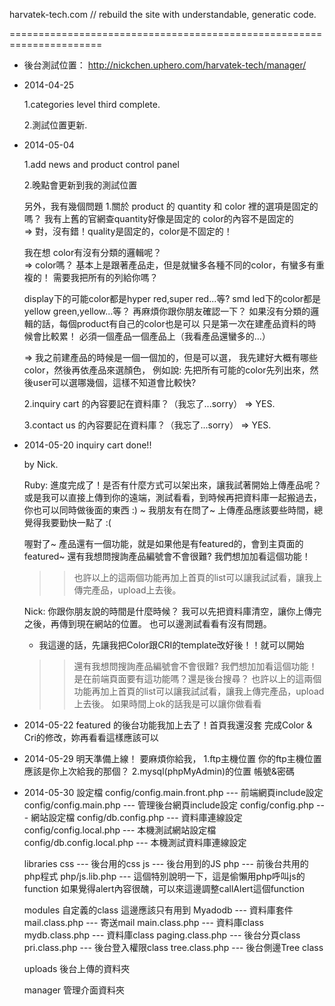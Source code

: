 
harvatek-tech.com // rebuild the site with understandable, generatic code.

======================================================================

- 後台測試位置：
  http://nickchen.uphero.com/harvatek-tech/manager/

  
- 2014-04-25

  1.categories level third complete.
  
  2.測試位置更新.
  
- 2014-05-04

  1.add news and product control panel
  
  2.晚點會更新到我的測試位置
  
  另外，我有幾個問題
  1.關於 product 的
  quantity 和 color 裡的選項是固定的嗎？
  我有上舊的官網查quantity好像是固定的
  color的內容不是固定的  
  => 對，沒有錯！quality是固定的，color是不固定的！
  
  我在想
  color有沒有分類的邏輯呢？  
  => color嗎？ 
  基本上是跟著產品走，但是就蠻多各種不同的color，有蠻多有重複的！
  需要我把所有的列給你嗎？
  
  display下的可能color都是hyper red,super red...等?
  smd led下的color都是 yellow green,yellow...等？
  再麻煩你跟你朋友確認一下？
  如果沒有分類的邏輯的話，每個product有自己的color也是可以
  只是第一次在建產品資料的時候會比較累！
  必須一個產品一個產品上（我看產品還蠻多的...）

  => 我之前建產品的時候是一個一個加的，但是可以選，
  我先建好大概有哪些color，然後再依產品來選顏色，
  例如說: 先把所有可能的color先列出來，然後user可以選哪幾個，這樣不知道會比較快?

  
  2.inquiry cart 的內容要記在資料庫？（我忘了...sorry）
    => YES.

  3.contact us 的內容要記在資料庫？（我忘了...sorry）
    => YES.



- 2014-05-20
  inquiry cart done!!

  by Nick.
  
  Ruby: 進度完成了！是否有什麼方式可以架出來，讓我試著開始上傳產品呢？
  或是我可以直接上傳到你的遠端，測試看看，到時候再把資料庫一起搬過去，你也可以同時做後面的東西 :)
  ~ 我朋友有在問了~ 上傳產品應該要些時間，總覺得我要勤快一點了 :(

  喔對了~ 
  產品還有一個功能，就是如果他是有featured的，會到主頁面的featured~
  還有我想問搜詢產品編號會不會很難? 我們想加加看這個功能！
  >> 也許以上的這兩個功能再加上首頁的list可以讓我試試看，讓我上傳完產品，upload上去後。
  
  Nick:
  你跟你朋友說的時間是什麼時候？
  我可以先把資料庫清空，讓你上傳完之後，再傳到現在網站的位置。
  也可以邊測試看看有沒有問題。
  * 我這邊的話，先讓我把Color跟CRI的template改好後！！就可以開始
  
  >>還有我想問搜詢產品編號會不會很難? 我們想加加看這個功能！
  是在前端頁面要有這功能嗎？還是後台搜尋？
  >> 也許以上的這兩個功能再加上首頁的list可以讓我試試看，讓我上傳完產品，upload上去後。
  如果時間上ok的話我是可以讓你做看看
  
- 2014-05-22
  featured 的後台功能我加上去了！首頁我還沒套
  完成Color & Cri的修改，妳再看看這樣應該可以

- 2014-05-29
  明天準備上線！
  要麻煩你給我，
  1.ftp主機位置
  你的ftp主機位置應該是你上次給我的那個？
  2.mysql(phpMyAdmin)的位置
  帳號&密碼
  
- 2014-05-30
  設定檔
  config/config.main.front.php --- 前端網頁include設定
  config/config.main.php --- 管理後台網頁include設定
  config/config.php --- 網站設定檔
  config/db.config.php --- 資料庫連線設定
  config/config.local.php --- 本機測試網站設定檔
  config/db.config.local.php --- 本機測試資料庫連線設定
  
  libraries
  css --- 後台用的css
  js --- 後台用到的JS
  php --- 前後台共用的php程式
  php/js.lib.php ---
  這個特別說明一下，這是偷懶用php呼叫js的function
  如果覺得alert內容很醜，可以來這邊調整callAlert這個function
  
  modules
  自定義的class
  這邊應該只有用到
  Myadodb --- 資料庫套件
  mail.class.php --- 寄送mail
  main.class.php --- 資料庫class
  mydb.class.php --- 資料庫class
  paging.class.php --- 後台分頁class
  pri.class.php --- 後台登入權限class
  tree.class.php --- 後台側邊Tree class
  
  uploads
  後台上傳的資料夾
  
  manager
  管理介面資料夾
  
  
